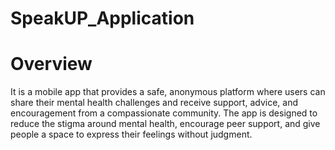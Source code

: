 # SpeakUP_Application

# Overview
It is a mobile app that provides a safe, anonymous platform where users can share their mental health challenges and receive support, advice, and encouragement from a compassionate community. The app is designed to reduce the stigma around mental health, encourage peer support, and give people a space to express their feelings without judgment.
